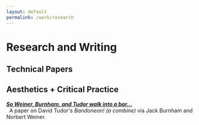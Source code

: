 ```yaml
---
layout: default
permalink: /work/research
---
```

# Research and Writing

<!-- [The Short-Time Periodicty Transform and its Applications to Audio Synthesis](./stpt) -->

<!-- [Improvements to Sethares and Staley's M-Best Algorithm and Fundamental Projection Formula](./ss_improvements) -->
## Technical Papers

## Aesthetics + Critical Practice

[___So Weiner, Burnham, and Tudor walk into a bar...___](./research/bandoneon) <br/>
&nbsp;&nbsp;A paper on David Tudor's _Bandoneon! (a combine)_ via Jack Burnham and Norbert Weiner.
